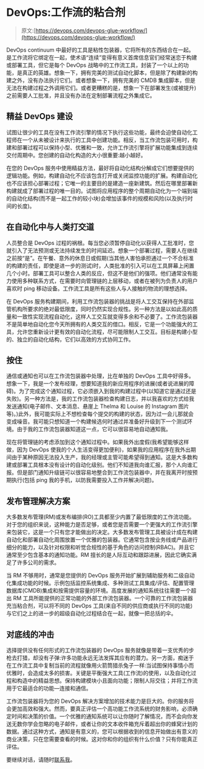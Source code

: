 # DevOps:工作流的粘合剂

> 原文:[https://devops.com/devops-glue-workflow/](https://devops.com/devops-glue-workflow/)

DevOps continuum 中最好的工具是粘性包装器，它将所有的东西结合在一起。是工作流将它绑定在一起，使术语“连续”变得有意义首席信息官们经常迷恋于构建或部署工具，但它是每个 DevOps 战略中的工作流工具，封装了一个以上的功能，是真正的英雄。想象一下，拥有完美的测试自动化脚本，但是除了构建新的构建之外，没有办法执行它们。或者想象一下，拥有完美的 CMDB 集成脚本，但是无法在构建过程之外调用它们。或者更糟糕的是，想象一下在部署发生(或被提升)之前需要人工批准，并且没有办法在定制部署流程之外集成它。

## **精益 DevOps 建设** 

试图让很少的工具在没有工作流引擎的情况下执行这些功能，最终会迫使自动化工程师在一个从未被设计来执行的工具中创建功能。相反，当工作流包装可用时，构建和部署过程可以保持小型、优雅和一致，允许工作流引擎将扩展功能集成到连续交付周期中。您创建的自动化构造的大小很重要:越小越好。

在您的 DevOps 服务中使用精益方法，最好将自动化结构分解成它们想要提供的逻辑功能。例如，构建自动化不应该包含打开或关闭监控功能的扩展。构建自动化也不应该担心部署过程；它唯一的主要目的是建造一座新建筑。然后在哪里部署新构建就成了部署过程的唯一目的。试图将应用程序的整个周期自动化为一个端到端的自动化结构(而不是一起工作的较小块)会增加该事件的规模和风险(以及执行时间的长度)。

## **在自动化中与人类打交道** 

人员整合是 DevOps 过程的祸根。每当您必须暂停自动化以获得人工批准时，您就引入了无法预测或无法持续发生的时间延迟。想象一个部署过程，需要人在继续之前按“是”。在午餐、意外的休息日或假期(当其他人害怕承担通过一个不合标准的构建的责任，即使是进一步的测试)时，人类批准的引入可以在工具屏幕上闲置几个小时。部署工具可以整合人类的反应，但这不是他们的强项。他们通常没有能力使用多种联系方式，在需要时向管理链的上层移动，或者在被列为负责人的用户喜欢时 ping 移动设备。工作流工具是所有这些人与人接触的物流的理想选择。

在 DevOps 服务构建期间，利用工作流包装器的挑战是将人工交互保持在外部监管机构所要求的绝对最低限度，同时仍然实现合规性。另一种方法是以如此高的质量和一致性实现流程自动化，这样人工交互就变得多余和不必要了。工作流包装器不是简单地自动化您今天所拥有的人类交互的借口。相反，它是一个功能强大的工具，允许您重新设计更有效的自动化流程，尽可能限制人工交互。目标是构建小型的、独立的自动化结构，它们以高效的方式协同工作。

## **按住** 

通信或通知也可以在工作流包装器中处理，比在单独的 DevOps 工具中好得多。想象一下，我是一个发布经理，想要知道我的新应用程序的进展(或者说进展的障碍)。为了完成这个通知过程，它必须嵌入到我的构建过程中(以知道它是通过还是失败)。另一种方法是，我的工作流包装器检查构建日志，并以我喜欢的方式给我发送通知(电子邮件、文本消息、悬崖上 Thelma 和 Louise 的 Instagram 图片等)。)此外，我可能实际上不想检查每个提交的构建的状态，因为过一会儿那就会变成噪音。我可能只想知道一个构建候选何时通过并准备好升级到下一个测试环境。由于我的工作流包装器知道这一点，它可以很容易地自动通知我。

现在将管理链的考虑添加到这个通知过程中。如果我外出度假(我希望能够这样做，因为 DevOps 使我的个人生活变得更加便利)，如果我的应用程序在我外出期间由于某种原因无法投入生产，我的经理或主管可能希望得到通知。这是大多数构建或部署工具根本没有设计的自动化级别。他们不知道我向谁汇报，那个人向谁汇报。但是部门通知升级链可以很容易地整合到工作流包装器中，并在我离开时按预期执行(包括 ping 我的手机，以防我需要投入工作并解决问题)。

## **发布管理解决方案** 

大多数发布管理(RM)或发布编排(RO)工具都至少内置了最低限度的工作流功能。对于您的组织来说，这种能力是否足够，或者您是否需要一个更强大的工作流引擎来包装它，这是一个只有您才能做出的决定。大多数发布管理工具被设计成在构建自动化和部署自动化周围放置一个优雅的包装器。它通常包含按业务线或产品进行细分的能力，以及针对权限和听觉合规性的基于角色的访问控制(RBAC)。并且它通常至少包含基本的通知功能。RM 擅长的是人际互动和跟踪进展，因此它确实满足了许多公司的需求。

当 RM 不够用时，通常是您提供的 DevOps 服务开始扩展到辅助服务和二级自动化集成功能的时候。示例包括监控系统集成、多种测试工具集成/评估、配置管理数据库(CMDB)集成和按需提供容量的环境。高度发展的通知系统往往需要一个超出 RM 工具所能提供的正常功能的外部工作流包装器。一个可靠的工作流包装器充当粘合剂，可以将不同的 DevOps 工具(来自不同的供应商或执行不同的功能)与它们之上的进一步的超级自动化过程结合在一起，就像一把总括的伞。

## **对底线的冲击** 

选择提供没有任何形式的工作流包装器的 DevOps 服务就像是带着一支优秀的步枪去打猎，却没有子弹:许多功能永远无法发挥其应有的潜力。另一方面，痴迷于在工作流工具中复制当前的流程就像用火箭筒猎杀兔子一样:当试图保持事情小而优雅时，会造成太多的损害。关键是平衡强大工具(工作流)的使用，以及自动化过程和构造中的精益思想。保持构建模块小且面向功能；限制人际交往；并将工作流用于它最适合的功能—连接和通信。

工作流包装器将为您的 DevOps 解决方案增加的技术能力是巨大的。你的服务将会更加高效和强大。然而，要真正评估一个高功能工作流系统的财务影响，必须确定时间和决策的价值。一个优雅的通知系统可以让你随时了解情况，而不会向你发送无数你学会忽略的电子邮件，或者让你的文本收件箱充斥着超出你的蜂窝计划的数据。通过这种方式，通知是有意义的，您可以根据收到的信息开始做出有意义的商业决策，只在您需要查看的时候。这对你和你的组织有什么价值？只有你能真正评估。

要继续对话，请随时[联系我](/cdn-cgi/l/email-protection#49023b203a3d20282767072c253a26270921263d24282025672a2624)。